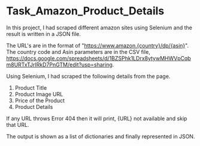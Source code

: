 # Task_Amazon_Product_Details

In this project, I had scraped different amazon sites using Selenium and the result is written in a JSON file.

The URL's are in the format of "https://www.amazon.{country}/dp/{asin}". 
The country code and Asin parameters are in the CSV file, 
https://docs.google.com/spreadsheets/d/1BZSPhk1LDrx8ytywMHWVpCqbm8URTxTJrIRkD7PnGTM/edit?usp=sharing.

Using Selenium, I had scraped the following details from the page.
1. Product Title
2. Product Image URL
3. Price of the Product
4. Product Details

If any URL throws Error 404 then it will print, {URL} not available and skip that URL.

The output is shown as a list of dictionaries and finally represented in JSON.
